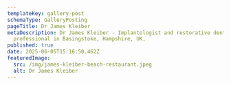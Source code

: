 ```yaml
---
templateKey: gallery-post
schemaType: GalleryPosting
pageTitle: Dr James Kleiber
metaDescription: Dr James Kleiber - Implantologist and restorative dental
  professional in Basingstoke, Hampshire, UK,
published: true
date: 2025-06-05T15:16:50.462Z
featuredImage:
  src: /img/james-kleiber-beach-restaurant.jpeg
  alt: Dr James Kleiber
---
```

